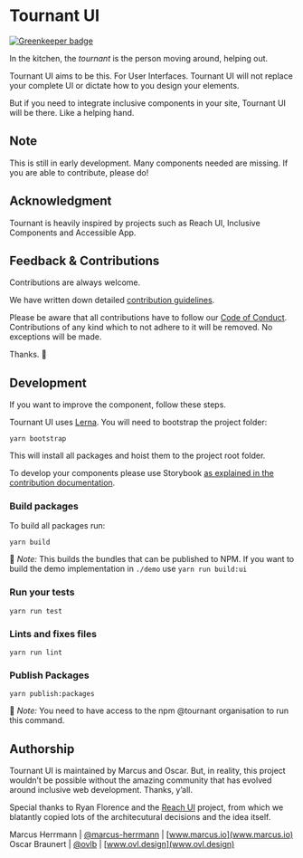 # Tournant UI

[![Greenkeeper badge](https://badges.greenkeeper.io/tournantdev/ui.svg)](https://greenkeeper.io/)

In the kitchen, the _tournant_ is the person moving around, helping out.

Tournant UI aims to be this. For User Interfaces. Tournant UI will not replace your complete UI or dictate how to you design your elements.

But if you need to integrate inclusive components in your site, Tournant UI will be there. Like a helping hand.

## Note

This is still in early development. Many components needed are missing. If you are able to contribute, please do!

## Acknowledgment

Tournant is heavily inspired by projects such as Reach UI, Inclusive Components and Accessible App.

## Feedback & Contributions

Contributions are always welcome.

We have written down detailed [contribution guidelines](CONTRIBUTING.md).

Please be aware that all contributions have to follow our [Code of Conduct](CODE_OF_CONDUCT.md). Contributions of any kind which to not adhere to it will be removed. No exceptions will be made.

Thanks. 💞

## Development

If you want to improve the component, follow these steps.

Tournant UI uses [Lerna](https://lerna.js.org/). You will need to bootstrap the project folder:

```
yarn bootstrap
```

This will install all packages and hoist them to the project root folder.

To develop your components please use Storybook [as explained in the contribution documentation](CONTRIBUTING.md#storybook).

### Build packages

To build all packages run:

```
yarn build
```

💁 _Note:_ This builds the bundles that can be published to NPM. If you want to build the demo implementation in `./demo` use `yarn run build:ui`

### Run your tests

```
yarn run test
```

### Lints and fixes files

```
yarn run lint
```

### Publish Packages

```
yarn publish:packages
```

💁 _Note:_ You need to have access to the npm @tournant organisation to run this command.

## Authorship

Tournant UI is maintained by Marcus and Oscar. But, in reality, this project wouldn’t be possible without the amazing community that has evolved around inclusive web development. Thanks, y’all.

Special thanks to Ryan Florence and the [Reach UI](https://github.com/reach/reach-ui) project, from which we blatantly copied lots of the architecutural decisions and the idea itself.

Marcus Herrmann | [@marcus-herrmann](https://github.com/marcus-herrmann) | [www.marcus.io](www.marcus.io)
Oscar Braunert | [@ovlb](https://github.com/ovlb) | [www.ovl.design](www.ovl.design)

